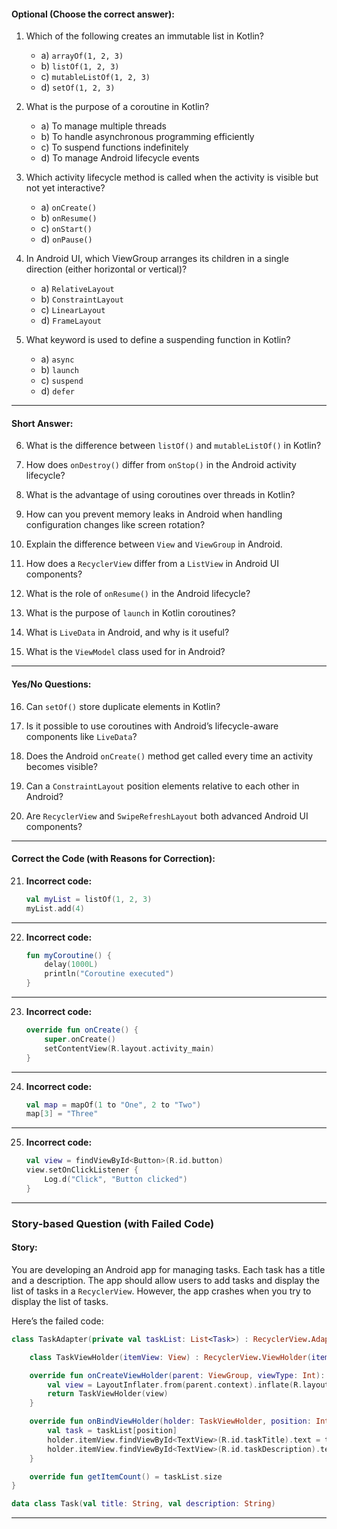 #### **Optional (Choose the correct answer):**

1. Which of the following creates an immutable list in Kotlin?

   - a) `arrayOf(1, 2, 3)`
   - b) `listOf(1, 2, 3)`
   - c) `mutableListOf(1, 2, 3)`
   - d) `setOf(1, 2, 3)`

2. What is the purpose of a coroutine in Kotlin?

   - a) To manage multiple threads
   - b) To handle asynchronous programming efficiently
   - c) To suspend functions indefinitely
   - d) To manage Android lifecycle events

3. Which activity lifecycle method is called when the activity is visible but not yet interactive?

   - a) `onCreate()`
   - b) `onResume()`
   - c) `onStart()`
   - d) `onPause()`

4. In Android UI, which ViewGroup arranges its children in a single direction (either horizontal or vertical)?

   - a) `RelativeLayout`
   - b) `ConstraintLayout`
   - c) `LinearLayout`
   - d) `FrameLayout`

5. What keyword is used to define a suspending function in Kotlin?
   - a) `async`
   - b) `launch`
   - c) `suspend`
   - d) `defer`

---

#### **Short Answer:**

6. What is the difference between `listOf()` and `mutableListOf()` in Kotlin?

7. How does `onDestroy()` differ from `onStop()` in the Android activity lifecycle?

8. What is the advantage of using coroutines over threads in Kotlin?

9. How can you prevent memory leaks in Android when handling configuration changes like screen rotation?

10. Explain the difference between `View` and `ViewGroup` in Android.

11. How does a `RecyclerView` differ from a `ListView` in Android UI components?

12. What is the role of `onResume()` in the Android lifecycle?

13. What is the purpose of `launch` in Kotlin coroutines?

14. What is `LiveData` in Android, and why is it useful?

15. What is the `ViewModel` class used for in Android?

---

#### **Yes/No Questions:**

16. Can `setOf()` store duplicate elements in Kotlin?

17. Is it possible to use coroutines with Android’s lifecycle-aware components like `LiveData`?

18. Does the Android `onCreate()` method get called every time an activity becomes visible?

19. Can a `ConstraintLayout` position elements relative to each other in Android?

20. Are `RecyclerView` and `SwipeRefreshLayout` both advanced Android UI components?

---

#### **Correct the Code (with Reasons for Correction):**

21. **Incorrect code:**
    ```kotlin
    val myList = listOf(1, 2, 3)
    myList.add(4)
    ```

---

22. **Incorrect code:**
    ```kotlin
    fun myCoroutine() {
        delay(1000L)
        println("Coroutine executed")
    }
    ```

---

23. **Incorrect code:**
    ```kotlin
    override fun onCreate() {
        super.onCreate()
        setContentView(R.layout.activity_main)
    }
    ```

---

24. **Incorrect code:**
    ```kotlin
    val map = mapOf(1 to "One", 2 to "Two")
    map[3] = "Three"
    ```

---

25. **Incorrect code:**
    ```kotlin
    val view = findViewById<Button>(R.id.button)
    view.setOnClickListener {
        Log.d("Click", "Button clicked")
    }
    ```

---

### **Story-based Question (with Failed Code)**

#### **Story:**

You are developing an Android app for managing tasks. Each task has a title and a description. The app should allow users to add tasks and display the list of tasks in a `RecyclerView`. However, the app crashes when you try to display the list of tasks.

Here’s the failed code:

```kotlin
class TaskAdapter(private val taskList: List<Task>) : RecyclerView.Adapter<TaskAdapter.TaskViewHolder>() {

    class TaskViewHolder(itemView: View) : RecyclerView.ViewHolder(itemView)

    override fun onCreateViewHolder(parent: ViewGroup, viewType: Int): TaskViewHolder {
        val view = LayoutInflater.from(parent.context).inflate(R.layout.task_item, parent, false)
        return TaskViewHolder(view)
    }

    override fun onBindViewHolder(holder: TaskViewHolder, position: Int) {
        val task = taskList[position]
        holder.itemView.findViewById<TextView>(R.id.taskTitle).text = task.title
        holder.itemView.findViewById<TextView>(R.id.taskDescription).text = task.description
    }

    override fun getItemCount() = taskList.size
}

data class Task(val title: String, val description: String)
```

---
